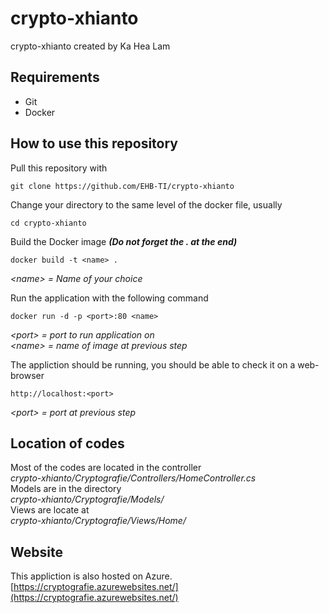 # crypto-xhianto

crypto-xhianto created by Ka Hea Lam

## Requirements

- Git
- Docker

## How to use this repository

Pull this repository with
````
git clone https://github.com/EHB-TI/crypto-xhianto
````
Change your directory to the same level of the docker file, usually
````
cd crypto-xhianto
````
Build the Docker image ***(Do not forget the . at the end)***
````
docker build -t <name> .
````
*\<name\> = Name of your choice*  
  
Run the application with the following command
````
docker run -d -p <port>:80 <name>
````
*\<port\> = port to run application on*  
*\<name\> = name of image at previous step*
  
The appliction should be running, you should be able to check it on a web-browser
````
http://localhost:<port>
````
*\<port\> = port at previous step*

## Location of codes

Most of the codes are located in the controller  
*crypto-xhianto/Cryptografie/Controllers/HomeController.cs*  
Models are in the directory  
*crypto-xhianto/Cryptografie/Models/*  
Views are locate at  
*crypto-xhianto/Cryptografie/Views/Home/*

## Website

This appliction is also hosted on Azure.  
[https://cryptografie.azurewebsites.net/](https://cryptografie.azurewebsites.net/)
